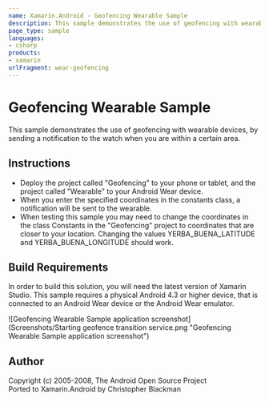 ```yaml
---
name: Xamarin.Android - Geofencing Wearable Sample
description: This sample demonstrates the use of geofencing with wearable devices, by sending a notification to the watch when you are within a certain area....
page_type: sample
languages:
- csharp
products:
- xamarin
urlFragment: wear-geofencing
---
```

# Geofencing Wearable Sample
This sample demonstrates the use of geofencing with wearable devices, by sending a notification to the watch when you are within a certain area.

## Instructions
* Deploy the project called "Geofencing" to your phone or tablet, and the project called "Wearable" to your Android Wear device.
* When you enter the specified coordinates in the constants class, a notification will be sent to the wearable.
* When testing this sample you may need to change the coordinates in the class Constants in the "Geofencing" project to coordinates that are closer to your location. Changing the values YERBA_BUENA_LATITUDE and YERBA_BUENA_LONGITUDE should work.


## Build Requirements
In order to build this solution, you will need the latest version of Xamarin Studio. This sample requires a physical Android 4.3 or higher device, that is connected to an Android Wear device or the Android Wear emulator.

![Geofencing Wearable Sample application screenshot](Screenshots/Starting geofence transition service.png "Geofencing Wearable Sample application screenshot")

## Author
Copyright (c) 2005-2008, The Android Open Source Project  
Ported to Xamarin.Android by Christopher Blackman

